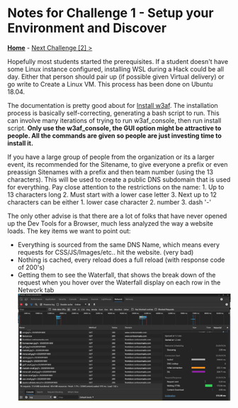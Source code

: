 # Notes for Challenge 1 - Setup your Environment and Discover

 **[Home](./README.md)** - [Next Challenge [2] >](./Solution02.md)

Hopefully most students started the prerequisites.  If a student doesn't have some Linux instance configured, installing WSL during a Hack could be all day.  Either that person should pair up (if possible given Virtual delivery) or go write to Create a Linux VM.  This process has been done on Ubuntu 18.04.  

The documentation is pretty good about for [Install w3af](http://docs.w3af.org/en/latest/install.html).  The installation process is basically self-correcting, generating a bash script to run.  This can involve many iterations of trying to run w3af_console, then run install script.  **Only use the w3af_console, the GUI option might be attractive to people.  All the commands are given so people are just investing time to install it.**

If you have a large group of people from the organization or its a larger event, its recommended for the Sitename, to give everyone a prefix or even preassign Sitenames with a prefix and then team number (using the 13 characters).  This will be used to create a public DNS subdomain that is used for everything.  Pay close attention to the restrictions on the name:
      1. Up to 13 characters long
      2. Must start with a lower case letter
      3. Next up to 12 characters can be either
         1. lower case character
         2. number
         3. dash '-'

The only other advise is that there are a lot of folks that have never opened up the Dev Tools for a Browser, much less analyzed the way a website loads.  The key items we want to point out:
- Everything is sourced from the same DNS Name, which means every requests for CSS/JS/Images/etc..  hit the website.  (very bad)
- Nothing is cached, every reload does a full reload (with response code of 200's)
- Getting them to see the Waterfall, that shows the break down of the request when you hover over the Waterfall display on each row in the Network tab ![alt](./images/Waterfall.png)
